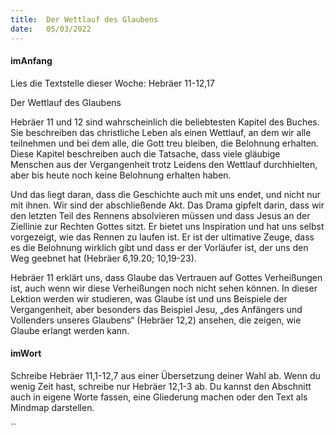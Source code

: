 ```yaml
---
title:  Der Wettlauf des Glaubens
date:   05/03/2022
---
```


#### imAnfang

Lies die Textstelle dieser Woche: Hebräer 11-12,17

Der Wettlauf des Glaubens

Hebräer 11 und 12 sind wahrscheinlich die beliebtesten Kapitel des Buches. Sie beschreiben das christliche Leben als einen Wettlauf, an dem wir alle teilnehmen und bei dem alle, die Gott treu bleiben, die Belohnung erhalten. Diese Kapitel beschreiben auch die Tatsache, dass viele gläubige Menschen aus der Vergangenheit trotz Leidens den Wettlauf durchhielten, aber bis heute noch keine Belohnung erhalten haben.

Und das liegt daran, dass die Geschichte auch mit uns endet, und nicht nur mit ihnen. Wir sind der abschließende Akt. Das Drama gipfelt darin, dass wir den letzten Teil des Rennens absolvieren müssen und dass Jesus an der Ziellinie zur Rechten Gottes sitzt. Er bietet uns Inspiration und hat uns selbst vorgezeigt, wie das Rennen zu laufen ist. Er ist der ultimative Zeuge, dass es die Belohnung wirklich gibt und dass er der Vorläufer ist, der uns den Weg geebnet hat (Hebräer 6,19.20; 10,19-23).

Hebräer 11 erklärt uns, dass Glaube das Vertrauen auf Gottes Verheißungen ist, auch wenn wir diese Verheißungen noch nicht sehen können. In dieser Lektion werden wir studieren, was Glaube ist und uns Beispiele der Vergangenheit, aber besonders das Beispiel Jesu, „des Anfängers und Vollenders unseres Glaubens“ (Hebräer 12,2) ansehen, die zeigen, wie Glaube erlangt werden kann.

#### imWort

Schreibe Hebräer 11,1-12,7 aus einer Übersetzung deiner Wahl ab. Wenn du wenig Zeit hast, schreibe nur Hebräer 12,1-3 ab. Du kannst den Abschnitt auch in eigene Worte fassen, eine Gliederung machen oder den Text als Mindmap darstellen.

``
